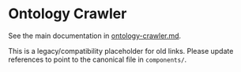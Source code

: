 # Ontology Crawler

See the main documentation in [ontology-crawler.md](ontology-crawler.md).

This is a legacy/compatibility placeholder for old links. Please update references to point to the canonical file in `components/`.
